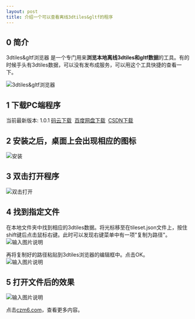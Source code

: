 ```yaml
---
layout: post  
title: 介绍一个可以查看离线3dtiles&gltf的程序  
---
```


## 0 简介
3dtiles&gltf浏览器 是一个专门用来<b>浏览本地离线3dtiles和gltf数据</b>的工具。有的时候手头有3dtiles数据，可以没有发布成服务，可以用这个工具快捷的查看一下。
<!-- more -->

![3dtiles&gltf浏览器](https://images.gitee.com/uploads/images/2018/0811/193642_a18e826c_470194.png "3dtiles&gltf浏览器.png")

## 1 下载PC端程序
当前最新版本: 1.0.1
<a href="https://gitee.com/xiaofeii/n1808-cesium-notes/attach_files/download?i=157003&u=http%3A%2F%2Ffiles.git.oschina.net%2Fgroup1%2FM00%2F04%2F7F%2FPaAvDFto9b6AHHDOAvA4u9Ypcso327.exe%3Ftoken%3D7bed89a8b2c8bd824df69a73c0b2aa4f%26ts%3D1533727438%26attname%3D3dtiles-gltf-explorer%2520Setup%25201.0.1.exe">码云下载</a>&nbsp;
<a target="_blank" href="https://pan.baidu.com/s/1Uat3DtH9cf79K4bLZGiZAA">百度网盘下载</a>&nbsp;
<a target="_blank" href="https://download.csdn.net/download/xiaofeii/10585026">CSDN下载</a>  

## 2 安装之后，桌面上会出现相应的图标
![安装](https://images.gitee.com/uploads/images/2018/0811/193709_d8a476af_470194.png "安装.png")

## 3 双击打开程序
![双击打开](https://images.gitee.com/uploads/images/2018/0811/193728_e943e4b0_470194.png "双击打开.png")

## 4 找到指定文件
在本地文件夹中找到相应的3dtiles数据。将光标移至在tileset.json文件上，按住shift键后点击鼠标右键。此时可以发现右键菜单中有一项"复制为路径"。 
![输入图片说明](https://images.gitee.com/uploads/images/2018/0811/193753_01c42951_470194.png "屏幕截图.png")

再将复制好的路径粘贴到3dtiles浏览器的编辑框中。点击OK。  
![输入图片说明](https://images.gitee.com/uploads/images/2018/0811/193807_6eafe5ae_470194.png "屏幕截图.png")

## 5 打开文件后的效果
![输入图片说明](https://images.gitee.com/uploads/images/2018/0811/193815_99f85d35_470194.png "屏幕截图.png")

点击[czm6.com](https://www.czm6.com)，查看更多内容。


